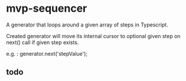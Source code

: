 # mvp-sequencer

A generator that loops around a given array of steps in Typescript.

Created generator will move its internal cursor to optional given step on next()
call if given step exists.

e.g. :
generator.next('stepValue');

## todo
